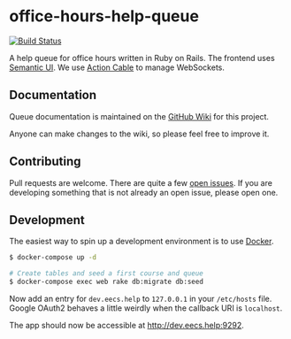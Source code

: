 # office-hours-help-queue

[![Build Status](https://travis-ci.org/mterwill/office-hours-help-queue.svg?branch=master)](https://travis-ci.org/mterwill/office-hours-help-queue)

A help queue for office hours written in Ruby on Rails. The frontend uses
[Semantic UI](http://semantic-ui.com/). We use
[Action Cable](http://guides.rubyonrails.org/action_cable_overview.html) to
manage WebSockets.

## Documentation

Queue documentation is maintained on the [GitHub Wiki](https://github.com/mterwill/office-hours-help-queue/wiki) for this project.

Anyone can make changes to the wiki, so please feel free to improve it.

## Contributing

Pull requests are welcome. There are quite a few
[open issues](https://github.com/mterwill/office-hours-help-queue/issues). If you
are developing something that is not already an open issue, please open one.

## Development

The easiest way to spin up a development environment is to use
[Docker](https://docker.com).

```bash
$ docker-compose up -d

# Create tables and seed a first course and queue
$ docker-compose exec web rake db:migrate db:seed
```

Now add an entry for `dev.eecs.help` to `127.0.0.1` in your `/etc/hosts` file.
Google OAuth2 behaves a little weirdly when the callback URI is `localhost`.

The app should now be accessible at http://dev.eecs.help:9292.

